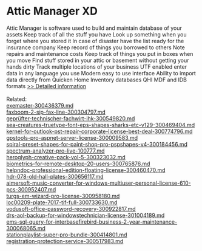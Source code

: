# Attic Manager XD
Attic Manager is software used to build and maintain database of your assets
Keep track of all the stuff you have
Look up something when you forget where you stored it
In case of disaster have the list ready for the insurance company
Keep record of things you borrowed to others
Note repairs and maintenance costs
Keep track of things you put in boxes when you move
Find stuff stored in your attic or basement without getting your hands dirty
Track multiple locations of your business
UTF enabled enter data in any language you use
Modern easy to use interface
Ability to import data directly from Quicken Home Inventory databases QHI MDF and IDB formats
[>> Detailed information](https://secure.shareit.com/shareit/product.html?productid=300151338&affiliateid=200057808)<br/><br/>Related:
<br />[exemaster-300436379.md](https://github.com/downloadplanet/downloadplanet/blob/main/exemaster-300436379.md)<br />[faxboom-2-sip-fax-line-300304797.md](https://github.com/downloadplanet/downloadplanet/blob/main/faxboom-2-sip-fax-line-300304797.md)<br />[geprüfter-technischer-fachwirt-ihk-300549820.md](https://github.com/downloadplanet/downloadplanet/blob/main/geprüfter-technischer-fachwirt-ihk-300549820.md)<br />[sea-creatures-truetype-font-eps-shapes-sharks-etc-v129-300469404.md](https://github.com/downloadplanet/downloadplanet/blob/main/sea-creatures-truetype-font-eps-shapes-sharks-etc-v129-300469404.md)<br />[kernel-for-outlook-pst-repair-corporate-license-best-deal-300774796.md](https://github.com/downloadplanet/downloadplanet/blob/main/kernel-for-outlook-pst-repair-corporate-license-best-deal-300774796.md)<br />[gpstools-pro-aspnet-server-license-300009583.md](https://github.com/downloadplanet/downloadplanet/blob/main/gpstools-pro-aspnet-server-license-300009583.md)<br />[spiral-preset-shapes-for-paint-shop-pro-pspshapes-v4-300184456.md](https://github.com/downloadplanet/downloadplanet/blob/main/spiral-preset-shapes-for-paint-shop-pro-pspshapes-v4-300184456.md)<br />[spectrum-analyzer-pro-live-100777.md](https://github.com/downloadplanet/downloadplanet/blob/main/spectrum-analyzer-pro-live-100777.md)<br />[heroglyph-creative-pack-vol-5-300323032.md](https://github.com/downloadplanet/downloadplanet/blob/main/heroglyph-creative-pack-vol-5-300323032.md)<br />[biometrics-for-remote-desktop-20-users-300765876.md](https://github.com/downloadplanet/downloadplanet/blob/main/biometrics-for-remote-desktop-20-users-300765876.md)<br />[helpndoc-professional-edition-floating-license-300460470.md](https://github.com/downloadplanet/downloadplanet/blob/main/helpndoc-professional-edition-floating-license-300460470.md)<br />[hdr-078-old-hall-plates-300656117.md](https://github.com/downloadplanet/downloadplanet/blob/main/hdr-078-old-hall-plates-300656117.md)<br />[aimersoft-music-converter-for-windows-multiuser-personal-license-610-pcs-300952407.md](https://github.com/downloadplanet/downloadplanet/blob/main/aimersoft-music-converter-for-windows-multiuser-personal-license-610-pcs-300952407.md)<br />[turgs-em-wizard-pro-license-300958180.md](https://github.com/downloadplanet/downloadplanet/blob/main/turgs-em-wizard-pro-license-300958180.md)<br />[loc00209-plate-7017-tif-full-300733630.md](https://github.com/downloadplanet/downloadplanet/blob/main/loc00209-plate-7017-tif-full-300733630.md)<br />[vodusoft-office-password-recovery-300922817.md](https://github.com/downloadplanet/downloadplanet/blob/main/vodusoft-office-password-recovery-300922817.md)<br />[drs-aol-backup-for-windowstechnician-license-301004189.md](https://github.com/downloadplanet/downloadplanet/blob/main/drs-aol-backup-for-windowstechnician-license-301004189.md)<br />[ems-sql-query-for-interbasefirebird-business-2-year-maintenance-300068065.md](https://github.com/downloadplanet/downloadplanet/blob/main/ems-sql-query-for-interbasefirebird-business-2-year-maintenance-300068065.md)<br />[stationplaylist-super-pro-bundle-300414801.md](https://github.com/downloadplanet/downloadplanet/blob/main/stationplaylist-super-pro-bundle-300414801.md)<br />[registration-protection-service-300517983.md](https://github.com/downloadplanet/downloadplanet/blob/main/registration-protection-service-300517983.md)